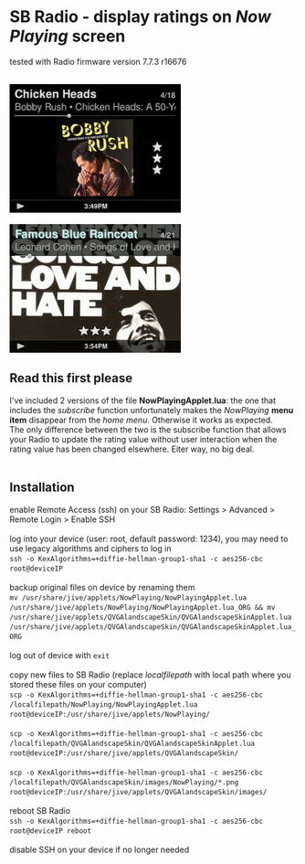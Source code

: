 SB Radio - display ratings on *Now Playing* screen
====
tested with Radio firmware version 7.7.3 r16676<br><br>

![screenshot1](../screenshots/radio1.jpg)<br><br>
![screenshot2](../screenshots/radio2.jpg)
<br>
## Read this first please
I've included 2 versions of the file **NowPlayingApplet.lua**: the one that includes the *subscribe* function unfortunately makes the *NowPlaying* **menu item** disappear from the *home menu*. Otherwise it works as expected.<br>The only difference between the two is the subscribe function that allows your Radio to update the rating value without user interaction when the rating value has been changed elsewhere. Eiter way, no big deal.
<br><br>

## Installation

enable Remote Access (ssh) on your SB Radio: Settings > Advanced > Remote Login > Enable SSH
<br><br>
log into your device (user: root, default password: 1234), you may need to use legacy algorithms and ciphers to log in
<br>
`ssh -o KexAlgorithms=+diffie-hellman-group1-sha1 -c aes256-cbc root@deviceIP`
<br><br>
backup original files on device by renaming them
<br>
`mv /usr/share/jive/applets/NowPlaying/NowPlayingApplet.lua /usr/share/jive/applets/NowPlaying/NowPlayingApplet.lua_ORG && mv /usr/share/jive/applets/QVGAlandscapeSkin/QVGAlandscapeSkinApplet.lua /usr/share/jive/applets/QVGAlandscapeSkin/QVGAlandscapeSkinApplet.lua_ORG`
<br><br>
log out of device with `exit`
<br><br>
copy new files to SB Radio (replace *localfilepath* with local path where you stored these files on your computer)
<br>
`scp -o KexAlgorithms=+diffie-hellman-group1-sha1 -c aes256-cbc /localfilepath/NowPlaying/NowPlayingApplet.lua root@deviceIP:/usr/share/jive/applets/NowPlaying/`
<br><br>
`scp -o KexAlgorithms=+diffie-hellman-group1-sha1 -c aes256-cbc /localfilepath/QVGAlandscapeSkin/QVGAlandscapeSkinApplet.lua root@deviceIP:/usr/share/jive/applets/QVGAlandscapeSkin/`
<br><br>
`scp -o KexAlgorithms=+diffie-hellman-group1-sha1 -c aes256-cbc /localfilepath/QVGAlandscapeSkin/images/NowPlaying/*.png root@deviceIP:/usr/share/jive/applets/QVGAlandscapeSkin/images/`
<br><br>
reboot SB Radio
<br>
`ssh -o KexAlgorithms=+diffie-hellman-group1-sha1 -c aes256-cbc root@deviceIP reboot`
<br><br>
disable SSH on your device if no longer needed
